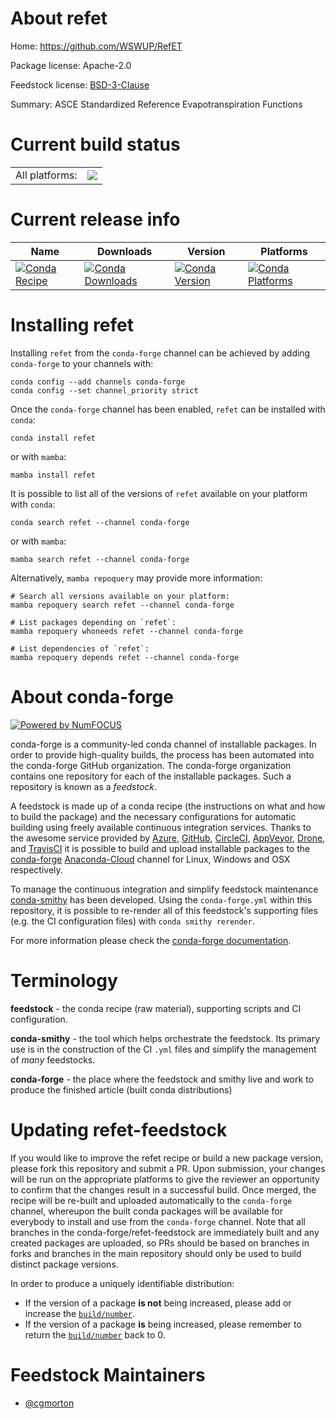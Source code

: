 About refet
===========

Home: https://github.com/WSWUP/RefET

Package license: Apache-2.0

Feedstock license: [BSD-3-Clause](https://github.com/conda-forge/refet-feedstock/blob/main/LICENSE.txt)

Summary: ASCE Standardized Reference Evapotranspiration Functions

Current build status
====================


<table><tr><td>All platforms:</td>
    <td>
      <a href="https://dev.azure.com/conda-forge/feedstock-builds/_build/latest?definitionId=3508&branchName=main">
        <img src="https://dev.azure.com/conda-forge/feedstock-builds/_apis/build/status/refet-feedstock?branchName=main">
      </a>
    </td>
  </tr>
</table>

Current release info
====================

| Name | Downloads | Version | Platforms |
| --- | --- | --- | --- |
| [![Conda Recipe](https://img.shields.io/badge/recipe-refet-green.svg)](https://anaconda.org/conda-forge/refet) | [![Conda Downloads](https://img.shields.io/conda/dn/conda-forge/refet.svg)](https://anaconda.org/conda-forge/refet) | [![Conda Version](https://img.shields.io/conda/vn/conda-forge/refet.svg)](https://anaconda.org/conda-forge/refet) | [![Conda Platforms](https://img.shields.io/conda/pn/conda-forge/refet.svg)](https://anaconda.org/conda-forge/refet) |

Installing refet
================

Installing `refet` from the `conda-forge` channel can be achieved by adding `conda-forge` to your channels with:

```
conda config --add channels conda-forge
conda config --set channel_priority strict
```

Once the `conda-forge` channel has been enabled, `refet` can be installed with `conda`:

```
conda install refet
```

or with `mamba`:

```
mamba install refet
```

It is possible to list all of the versions of `refet` available on your platform with `conda`:

```
conda search refet --channel conda-forge
```

or with `mamba`:

```
mamba search refet --channel conda-forge
```

Alternatively, `mamba repoquery` may provide more information:

```
# Search all versions available on your platform:
mamba repoquery search refet --channel conda-forge

# List packages depending on `refet`:
mamba repoquery whoneeds refet --channel conda-forge

# List dependencies of `refet`:
mamba repoquery depends refet --channel conda-forge
```


About conda-forge
=================

[![Powered by
NumFOCUS](https://img.shields.io/badge/powered%20by-NumFOCUS-orange.svg?style=flat&colorA=E1523D&colorB=007D8A)](https://numfocus.org)

conda-forge is a community-led conda channel of installable packages.
In order to provide high-quality builds, the process has been automated into the
conda-forge GitHub organization. The conda-forge organization contains one repository
for each of the installable packages. Such a repository is known as a *feedstock*.

A feedstock is made up of a conda recipe (the instructions on what and how to build
the package) and the necessary configurations for automatic building using freely
available continuous integration services. Thanks to the awesome service provided by
[Azure](https://azure.microsoft.com/en-us/services/devops/), [GitHub](https://github.com/),
[CircleCI](https://circleci.com/), [AppVeyor](https://www.appveyor.com/),
[Drone](https://cloud.drone.io/welcome), and [TravisCI](https://travis-ci.com/)
it is possible to build and upload installable packages to the
[conda-forge](https://anaconda.org/conda-forge) [Anaconda-Cloud](https://anaconda.org/)
channel for Linux, Windows and OSX respectively.

To manage the continuous integration and simplify feedstock maintenance
[conda-smithy](https://github.com/conda-forge/conda-smithy) has been developed.
Using the ``conda-forge.yml`` within this repository, it is possible to re-render all of
this feedstock's supporting files (e.g. the CI configuration files) with ``conda smithy rerender``.

For more information please check the [conda-forge documentation](https://conda-forge.org/docs/).

Terminology
===========

**feedstock** - the conda recipe (raw material), supporting scripts and CI configuration.

**conda-smithy** - the tool which helps orchestrate the feedstock.
                   Its primary use is in the construction of the CI ``.yml`` files
                   and simplify the management of *many* feedstocks.

**conda-forge** - the place where the feedstock and smithy live and work to
                  produce the finished article (built conda distributions)


Updating refet-feedstock
========================

If you would like to improve the refet recipe or build a new
package version, please fork this repository and submit a PR. Upon submission,
your changes will be run on the appropriate platforms to give the reviewer an
opportunity to confirm that the changes result in a successful build. Once
merged, the recipe will be re-built and uploaded automatically to the
`conda-forge` channel, whereupon the built conda packages will be available for
everybody to install and use from the `conda-forge` channel.
Note that all branches in the conda-forge/refet-feedstock are
immediately built and any created packages are uploaded, so PRs should be based
on branches in forks and branches in the main repository should only be used to
build distinct package versions.

In order to produce a uniquely identifiable distribution:
 * If the version of a package **is not** being increased, please add or increase
   the [``build/number``](https://docs.conda.io/projects/conda-build/en/latest/resources/define-metadata.html#build-number-and-string).
 * If the version of a package **is** being increased, please remember to return
   the [``build/number``](https://docs.conda.io/projects/conda-build/en/latest/resources/define-metadata.html#build-number-and-string)
   back to 0.

Feedstock Maintainers
=====================

* [@cgmorton](https://github.com/cgmorton/)

